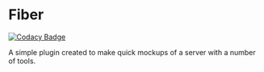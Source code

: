 # Fiber

[![Codacy Badge](https://api.codacy.com/project/badge/Grade/a63a5a22437648418b257822c0cedf49)](https://app.codacy.com/manual/SimplyMerlin/Fiber?utm_source=github.com&utm_medium=referral&utm_content=SimplyMerlin/Fiber&utm_campaign=Badge_Grade_Dashboard)

A simple plugin created to make quick mockups of a server with a number of tools.

